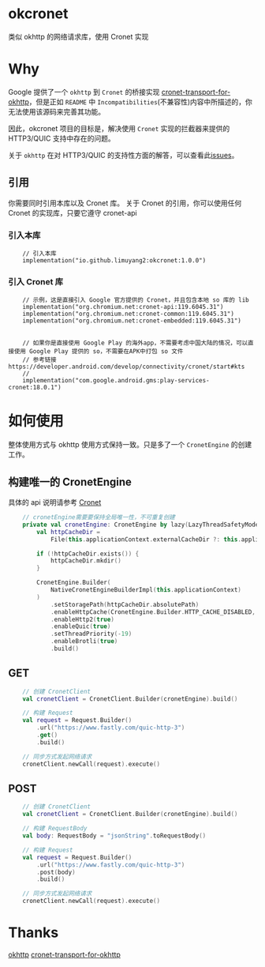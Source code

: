 # okcronet
类似 okhttp 的网络请求库，使用 Cronet 实现

# Why
Google 提供了一个 `okhttp` 到 `Cronet` 的桥接实现 [cronet-transport-for-okhttp](https://github.com/google/cronet-transport-for-okhttp/)，但是正如 `README` 中 `Incompatibilities`(不兼容性)内容中所描述的，你无法使用该源码来完善其功能。

因此，okcronet 项目的目标是，解决使用 `Cronet` 实现的拦截器来提供的 HTTP3/QUIC 支持中存在的问题。

关于 `okhttp` 在对 HTTP3/QUIC 的支持性方面的解答，可以查看此[issues](https://github.com/square/okhttp/issues/907)。

## 引用
你需要同时引用本库以及 Cronet 库。
关于 Cronet 的引用，你可以使用任何 Cronet 的实现库，只要它遵守 cronet-api 

### 引入本库
```
    // 引入本库
    implementation("io.github.limuyang2:okcronet:1.0.0")

```

### 引入 Cronet 库
```
    // 示例，这是直接引入 Google 官方提供的 Cronet，并且包含本地 so 库的 lib
    implementation("org.chromium.net:cronet-api:119.6045.31")
    implementation("org.chromium.net:cronet-common:119.6045.31")
    implementation("org.chromium.net:cronet-embedded:119.6045.31")


    // 如果你是直接使用 Google Play 的海外app，不需要考虑中国大陆的情况，可以直接使用 Google Play 提供的 so，不需要在APK中打包 so 文件
    // 参考链接 https://developer.android.com/develop/connectivity/cronet/start#kts
    //
    implementation("com.google.android.gms:play-services-cronet:18.0.1")
```

# 如何使用
整体使用方式与 okhttp 使用方式保持一致。只是多了一个 `CronetEngine` 的创建工作。

## 构建唯一的 CronetEngine
具体的 api 说明请参考 [Cronet](https://developer.android.com/develop/connectivity/cronet)
```kotlin
    // cronetEngine需要要保持全局唯一性，不可重复创建
    private val cronetEngine: CronetEngine by lazy(LazyThreadSafetyMode.NONE) {
        val httpCacheDir =
            File(this.applicationContext.externalCacheDir ?: this.applicationContext.cacheDir, "http")

        if (!httpCacheDir.exists()) {
            httpCacheDir.mkdir()
        }

        CronetEngine.Builder(
            NativeCronetEngineBuilderImpl(this.applicationContext)
        )
            .setStoragePath(httpCacheDir.absolutePath)
            .enableHttpCache(CronetEngine.Builder.HTTP_CACHE_DISABLED, 1048576)
            .enableHttp2(true)
            .enableQuic(true)
            .setThreadPriority(-19)
            .enableBrotli(true)
            .build()
```

## GET
```kotlin
    // 创建 CronetClient
    val cronetClient = CronetClient.Builder(cronetEngine).build()

    // 构建 Request
    val request = Request.Builder()
        .url("https://www.fastly.com/quic-http-3")
        .get()
        .build()

    // 同步方式发起网络请求
    cronetClient.newCall(request).execute()

```

## POST
```kotlin
    // 创建 CronetClient
    val cronetClient = CronetClient.Builder(cronetEngine).build()

    // 构建 RequestBody
    val body: RequestBody = "jsonString".toRequestBody()

    // 构建 Request
    val request = Request.Builder()
        .url("https://www.fastly.com/quic-http-3")
        .post(body)
        .build()

    // 同步方式发起网络请求
    cronetClient.newCall(request).execute()
```

# Thanks
[okhttp](https://github.com/square/okhttp)
[cronet-transport-for-okhttp](https://github.com/google/cronet-transport-for-okhttp)
